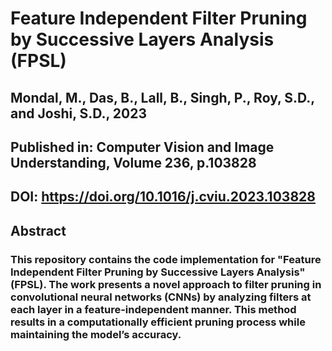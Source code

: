 # Feature Independent Filter Pruning by Successive Layers Analysis (FPSL)
## Mondal, M., Das, B., Lall, B., Singh, P., Roy, S.D., and Joshi, S.D., 2023
## Published in: Computer Vision and Image Understanding, Volume 236, p.103828
## DOI: https://doi.org/10.1016/j.cviu.2023.103828

##  Abstract
### This repository contains the code implementation for "Feature Independent Filter Pruning by Successive Layers Analysis" (FPSL). The work presents a novel approach to filter pruning in convolutional neural networks (CNNs) by analyzing filters at each layer in a feature-independent manner. This method results in a computationally efficient pruning process while maintaining the model’s accuracy.
